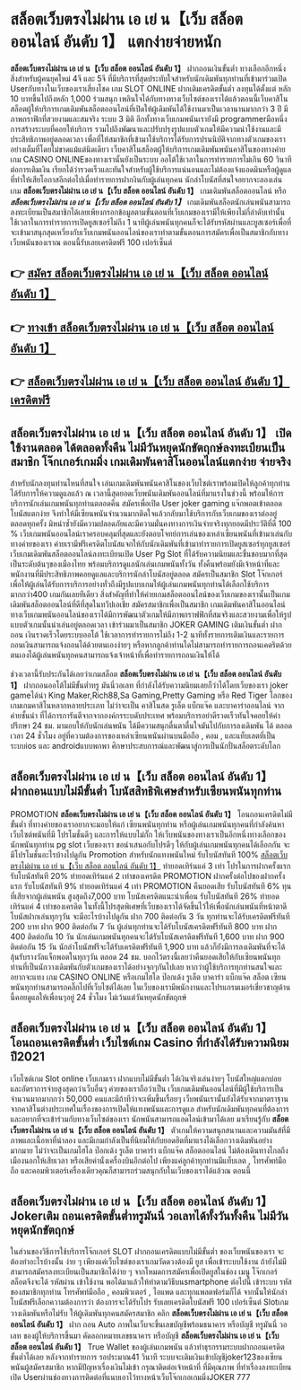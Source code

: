 # สล็อตเว็บตรงไม่ผ่าน เอ เย่ น【เว็บ สล็อต ออนไลน์ อันดับ 1】  แตกง่ายจ่ายหนัก

**สล็อตเว็บตรงไม่ผ่าน เอ เย่ น【เว็บ สล็อต ออนไลน์ อันดับ 1】** ฝากถอนเงินขั้นต่ำ  ทางเลือกอีกหนึ่งสิ่งสำหรับผู้คนยุคใหม่ 4จี และ 5จี ที่มีบริการที่สุดประทับใจสำหรับนักเดิมพันทุกท่านที่เข้ามาร่วมเปิด Userกับทางในเว็บของเราเสี่ยงโชค เกม SLOT ONLINE ฝากเติมเครดิตขั้นต่ำ ลงทุนได้ตั้งแต่ หลัก 10 บาทขึ้นไปถึงหลัก 1,000 ร่วมสนุก เพลินใจได้กับทางทางเว็บไซต์ของเราได้แล้วตอนนี้เว็บคาสิโนสล็อตผู้ให้บริการเกมเดิมพันสล็อตออนไลน์ที่เปิดให้ผู้เดิมพันได้ใช้งานมาเป็นเวลานานมากกว่า 3 ปี มีภาพกราฟิกที่สวยงามและสมจริง ระบบ 3 มิติ
อีกทั้งทางเว็บเกมพนันเรายังมี  programmerมือหนึ่งการสร้างระบบที่คอยให้บริการ  รวมไปถึงพัฒนาและปรับปรุงรูปแบบตัวเกมให้มีความน่าใช้งานและมีประสิทธิภาพอยู่ตลอดเวลา เพื่อที่ให้สมาชิกที่เข้ามาใช้บริการได้รับการปรนนิบัติจากทางตัวเกมของเราอย่างเต็มที่โดยไม่ขาดแม้แต่นิดเดียว เว็บคาสิโนสล็อตผู้ให้บริการเกมเดิมพันพนันคาสิโนของทางค่ายเกม CASINO ONLINEของทางเรานั้นยังเป็นระบบ ออโต้ใช้เวลาในการทำรายการไม่เกิน 60 วินาที ต่อการเติมเงิน เรียกได้ว่ารวดเร็วและทันใจสำหรับผู้ใช้บริการแน่นอนและไม่ต้องแจ้งแอดมินหรือผู้ดูแลที่ทำให้เสียโอกาสอีกต่อไปเมื่อทำรายการฝากงินกับผู้เล่นทุกคน
นักล่าโบนัสที่สนใจอยากจะลองเล่นเกม **สล็อตเว็บตรงไม่ผ่าน เอ เย่ น【เว็บ สล็อต ออนไลน์ อันดับ 1】** เกมเดิมพันสล็อตออนไลน์ หรือ ***สล็อตเว็บตรงไม่ผ่าน เอ เย่ น【เว็บ สล็อต ออนไลน์ อันดับ 1】*** เกมเดิมพันสล็อตนักเล่นพนันสามารถลงทะเบียนเป็นสมาชิกได้เลยเพียงกรอกข้อมูลตามขั้นตอนที่เว็บเกมของเรามีให้เพียงไม่กี่ลำดับเท่านั้น ใช้เวลาในการทำรายการเปิดยูสเซอร์ไม่ถึง 1 นาทีผู้เล่นพนันทุกคนก็จะได้รับรหัสผ่านและยูสเซอร์เพื่อที่จะเข้ามาสนุกสุดเหวี่ยงกับเว็บเกมพนันออนไลน์ของเราทำตามขั้นตอนการสมัครเพื่อเป็นสมาชิกกับทางเว็บพนันของเราณ ตอนนี้รับเลยเครดิตฟรี 100 เปอร์เซ็นต์

## 👉 [สมัคร สล็อตเว็บตรงไม่ผ่าน เอ เย่ น【เว็บ สล็อต ออนไลน์ อันดับ 1】](https://archa888.com/)
## 👉 [ทางเข้า สล็อตเว็บตรงไม่ผ่าน เอ เย่ น【เว็บ สล็อต ออนไลน์ อันดับ 1】](https://archa888.com/)
## 👉 [สล็อตเว็บตรงไม่ผ่าน เอ เย่ น【เว็บ สล็อต ออนไลน์ อันดับ 1】 เครดิตฟรี](https://archa888.com/)

## สล็อตเว็บตรงไม่ผ่าน เอ เย่ น【เว็บ สล็อต ออนไลน์ อันดับ 1】 เปิดใช้งานตลอด ได้ตลอดทั้งคืน ไม่มีวันหยุดนักขัตฤกษ์ลงทะเบียนเป็นสมาชิก โจ๊กเกอร์เกมมิ่ง เกมเดิมพันคาสิโนออนไลน์แตกง่าย จ่ายจริง

สำหรับนักลงทุนท่านไหนที่สนใจ เล่นเกมเดิมพันพนันคาสิโนของเว็บไซต์เราพร้อมเปิดให้ลูกค้าทุกท่านได้รับการให้ความดูแลแล้ว ณ เวลานี้สุดยอดเว็บพนันเดิมพันออนไลน์ที่มาแรงในช่วงนี้ พร้อมให้การบริการนักเล่นเกมพนันทุกท่านตลอดคืน สมัครเพื่อเปิด User joker gaming แจ๊กพอตเข้าตลอด โบนัสแตกง่าย จึงทำให้มีเซียนพนันจำนวนมากติดใจแล้วกลับมาใช้บริการกับเว็บเกมของเราต่ออยู่ตลอดทุกครั้ง มิหนำซ้ำยังมีความปลอดภัยและมีความมั่นคงทางการเงินจ่ายจริงทุกยอดมีประวัติที่ดี 100 % เว็บเกมพนันออนไลน์เราครอบคลุมที่สุดและยังตอบโจทย์การเล่นของเหล่าเซียนพนันที่เข้ามาเล่นกับทางค่ายของเรา
ค่ายเรามีฟรีเครดิตโบนัสแจกให้กับนักเดิมพันที่เข้ามาทำรายการเปิดยูสเซอร์ทุกยูสเซอร์ เว็บเกมเดิมพันสล็อตออนไลน์ลงทะเบียนเปิด User  Pg Slot ที่ได้รับความนิยมและชื่นชอบมากที่สุดเป็นระดับต้นๆของเมืองไทย พร้อมบริการดูแลนักเล่นเกมพนันทั้งวัน ทั้งคืนพร้อมยังมีเจ้าหน้าที่และพนักงานที่มีประสิทธิภาพคอยดูแลและบริการนักล่าโบนัสอยู่ตลอด สมัครเป็นสมาชิก Slot โจ๊กเกอร์ เพื่อให้ผู้เล่นได้รับการบริการอย่างทั่วถึงมีรูปแบบเกมให้ผู้เล่นเกมพนันทุกท่านได้เลือกใช้บริการมากกว่า400 เกมกันเลยทีเดียว
สิ่งสำคัญที่ทำให้ค่ายเกมสล็อตออนไลน์ของเว็บเกมของเรานั้นเป็นเกมเดิมพันสล็อตออนไลน์ที่ดีที่สุดในทวีปเอเชีย สมัครสมาชิกเพื่อเป็นสมาชิก  เกมเดิมพันคาสิโนออนไลน์ทางเว็บเกมพนันออนไลน์ของเราได้มีการพัฒนาตัวเกมให้มีภาพกราฟฟิกที่สมจริงและสวยงามเพื่อให้รูปแบบตัวเกมนั้นน่าเล่นอยู่ตลอดเวลา เข้าร่วมมาเป็นสมาชิก JOKER GAMING เติมเงินขั้นต่ำ ฝาก ถอน เงินรวดเร็วโดยระบบออโต้ ใช้เวลาการทำรายการไม่ถึง 1-2 นาทีทั้งรายการเติมเงินและรายการถอนเงินสามารถแจ้งถอนได้ด้วยตนเองง่ายๆ หรือหากลูกค้าท่านใดไม่สามารถทำรายการถอนเคดริตด้วยตนเองได้ผู้เล่นพนันทุกคนสามารถแจ้งเจ้าหน้าที่เพื่อทำรายการถอนเงินให้ได้

ช่วงเวลานี้รับประกันได้เลยว่าเกมสล็อต **สล็อตเว็บตรงไม่ผ่าน เอ เย่ น【เว็บ สล็อต ออนไลน์ อันดับ 1】** ฝากถอนออโต้ไม่มีขั้นต่ำทรู มันนี่วอเลท ที่กำลังได้รับความนิยมเลยก็ว่าได้โดยเว็บของเรา joker gameได้นำ  King Maker,Rich88,Sa Gaming,Pretty Gaming หรือ Red Tiger โลกของเกมเกมคาสิโนหลากหลายประเภท ไม่ว่าจะเป็น คาสิโนสด รูเล็ต แบ็กแจ๊ค และบาคาร่าออนไลน์ จากค่ายชั้นนำ ที่ได้การการันตีจากจากองค์กรระบดับประเทศ พร้อมบริการอย่าดีรวดเร็วทันใจคอยให้คำปรึกษา 24 ชม. มามอบให้กับนักเล่นพนัน ได้มีความสนุกตื่นตาตื่นใจมันไปกับการลงเดิมพัน ได้ ตลอดเวลา 24 ชั่วโมง อยู่ที่ความต้องการของเหล่าเซียนพนันผ่านบนมือถือ , คอม , และแท็บเลตที่เป็นระบบios และ androidแบบพกพา ศึกษาประสบการณ์และพัฒนาสู่การเป็นนักปั่นสล็อตระดับโลก

## สล็อตเว็บตรงไม่ผ่าน เอ เย่ น【เว็บ สล็อต ออนไลน์ อันดับ 1】 ฝากถอนแบบไม่มีขั้นต่ำ โบนัสสิทธิพิเศษสำหรับเซียนพนันทุกท่าน

 PROMOTION  **สล็อตเว็บตรงไม่ผ่าน เอ เย่ น【เว็บ สล็อต ออนไลน์ อันดับ 1】** โอนถอนเครดิตไม่มีขั้นต่ำ ที่ทางค่ายของเราอยากจะมอบให้แก่  เซียนพนันทุกท่าน หรือผู้เล่นเกมพนันทุกคนที่กำลังค้นหาเว็บไซต์พนันที่มี โปรโมชั่นดีๆ และการให้แบบไม่กั๊ก ให้เว็บพนันของทางเราเป็นอีกหนึ่งทางเลือกของนักพนันทุกท่าน pg slot เว็บของเรา ขอนำเสนอกับโปรดีๆ ให้กับผู้เล่นเกมพนันทุกคนได้เลือกกัน จะมีโปรโมชั่นอะไรบ้างไปดูกัน
 Promotion สำหรับนักแทงพนันใหม่ รับโบนัสทันที 100% [สล็อตเว็บตรงไม่ผ่าน เอ เย่ น【เว็บ สล็อต ออนไลน์ อันดับ 1】](https://archa888.com/) ทำยอดเทิร์นแค่ 3 เท่า
โปรในการฝากครั้งแรก รับโบนัสทันที 20% ทำยอดเทิร์นแค่ 2 เท่าของเครดิต
 PROMOTION ฝากครั้งต่อไปของฝากครั้งแรก รับโบนัสทันที 9% ทำยอดเทิร์นแค่ 4 เท่า
 PROMOTION คืนยอดเสีย รับโบนัสทันที 6% ทุนที่เสียจากผู้เล่นพนัน สูงสุดถึง7,000 บาท
โบนัสเครดิตแนะนำเพื่อน รับโบนัสทันที 26% ทำยอดเทิร์นแค่ 4 เท่าของเครดิต
ในทั้งนี้โปรสุดพิเศษที่เว็บของเราได้จัดขึ้นไว้ให้เพื่อนักเล่นพนันที่หน้าตาดี โบนัสฝากเล่นทุกๆวัน จะมีอะไรบ้างไปดูกัน
ฝาก 700 ติดต่อกัน 3 วัน ทุกท่านจะได้รับเครดิตฟรีทันที 200 บาท
ฝาก 900 ติดต่อกัน 7 วัน ผู้เล่นทุกท่านจะได้รับโบนัสเครดิตฟรีทันที 800 บาท
ฝาก 400 ติดต่อกัน 10 วัน นักเล่นเกมพนันทุกคนจะได้รับโบนัสเครดิตฟรีทันที 1,600 บาท
ฝาก 900 ติดต่อกัน 15 วัน นักล่าโบนัสฟรีจะได้รับเครดิตฟรีทันที 1,900 บาท
แล้วก็ยังมีการลงเดิมพันที่จะได้ลุ้นรับรางวัลแจ็กพอตในทุกๆวัน ตลอด 24 ชม. บอกไว้ตรงนี้เลยว่าคืนยอดเสียให้กับเซียนพนันทุกท่านที่เป็นนักวางเดิมพันกับตัวเกมของเราได้อย่างจุกๆกันไปเลย หากว่าผู้ใช้บริการทุกท่านสนใจและอยากจะแทง เกม CASINO ONLINE หรือเกมไฮโล ป๊อกเด้ง รูเล็ต บาคาร่า แบ็กแจ๊ค สล็อต เซียนพนันทุกท่านสามารถคลิ๊กไปที่เว็บไซต์ได้เลย ในเว็บของเรามีพนักงานและโปรแกรมเมอร์เชี่ยวชาญด้านนี้คอยดูแลให้เพื่อนๆอยู่ 24 ชั่วโมง ไม่เว้นแต่วันหยุดนักขัตฤกษ์

## สล็อตเว็บตรงไม่ผ่าน เอ เย่ น【เว็บ สล็อต ออนไลน์ อันดับ 1】 โอนถอนเครดิตขั้นต่ำ  เว็บไซต์เกม Casino ที่กำลังได้รับความนิยมปี2021

เว็บไซต์เกม Slot online เว็บเกมเรา ฝากแบบไม่มีขั้นต่ำ ได้เงินจริงเล่นง่ายๆ โบนัสใหญ่แตกบ่อยและอัตราการจ่ายสูงสุดกว่าเว็บอื่นๆ ค่ายของเราถือว่าเป็น เว็บเกมเดิมพันออนไลน์ที่มีผู้ใช้บริการเป็นจำนวนมากมากกว่า 50,000 คนและมีถ้าทีว่าจะเพิ่มขึ้นเรื่อยๆ เว็บพนันเรานั้นยังได้รับจากมาตราฐานจากคาสิโนต่างประเทศในเรื่องของการเปิดให้แทงพนันและการดูแล สำหรับนักเดิมพันทุกคนที่ต้องการและอยากที่จะเข้าร่วมกับทางเว็บไซต์ของเรา นักพนันสามารถแอดไลน์เข้ามาได้เลย
	มาเรียนรู้กับ **สล็อตเว็บตรงไม่ผ่าน เอ เย่ น【เว็บ สล็อต ออนไลน์ อันดับ 1】** ตัวเกมให้ความสนุกสนานและความมันส์ที่มีภาพและเนื้อหาที่น่าลอง และมีเกมกำลังเป็นที่นิยมให้กับยอดฮิตที่มาแรงได้เลือกวางเดิมพันอย่างมากมาย  ไม่ว่าจะเป็นเกมไฮโล ป๊อกเด้ง รูเล็ต บาคาร่า แบ็กแจ๊ค สล็อตออนไลน์ ไม่ต้องเดินทางไกลถึงเมืองนอกให้เสียเวลา หรือเสียค่านั่งเครื่องบินอีกต่อไป เพียงแค่ลูกค้าทุกท่านมีแท็บเลต , โทรศัพท์มือถือ และคอมพิวเตอร์เครื่องเดียวคุณก็สามารถร่วมสนุกกับในเว็บของเราได้แล้วณ ตอนนี้

## สล็อตเว็บตรงไม่ผ่าน เอ เย่ น【เว็บ สล็อต ออนไลน์ อันดับ 1】 Jokerเติม ถอนเครดิตขั้นต่ำทรูมันนี่ วอเลทได้ทั้งวันทั้งคืน ไม่มีวันหยุดนักขัตฤกษ์

ในส่วนของวิธีการใช้บริการโจ๊กเกอร์ SLOT ฝากถอนเครดิตแบบไม่มีขั้นต่ำ ของเว็บพนันของเรา จะต้องทำอะไรบ้างนั้น ง่าย ๆ เพียงแค่เว็บไซต์ของเราเกมวัดดวงต้องมี ยูส เพื่อเข้าระบบใช้งาน ถ้ายังไม่มีสามารถสมัครลงทะเบียนเป็นสมาชิกได้ง่าย ๆ จากโหมดการสมัครเพื่อเปิดยูสในช่อง เมนู โจ๊กเกอร์สล็อตจึงจะได้ รหัสผ่าน เข้าใช้งาน พอได้มาแล้วให้ทำตามวิธีบนsmartphone ต่อไปนี้
เข้าระบบ รหัส  ของสมาชิกทุกท่าน โทรศัพท์มือถือ , คอมพิวเตอร์ , ไอแพด และทุกแพลตฟอร์มก็ได้
จากนั้นให้นักล่าโบนัสฟรีเลือกความต้องการว่า ต้องการจะได้รับโปร รับเลยเครดิตโบนัสฟรี 100 เปอร์เซ็นต์  Slotเกมวางเดิมพันหรือไม่รับ
ให้ผู้เดิมพันทุกคนสมัครสมาชิก คลิก **สล็อตเว็บตรงไม่ผ่าน เอ เย่ น【เว็บ สล็อต ออนไลน์ อันดับ 1】** ฝาก ถอน Auto ภาพในเว็บจะขึ้นเลขบัญชีพร้อมธนาคาร หรือบัญชี ทรูมันนี่ วอเลท ของผู้ให้บริการขึ้นมา
คัดลอกหมายเลขธนาคาร หรือบัญชี **สล็อตเว็บตรงไม่ผ่าน เอ เย่ น【เว็บ สล็อต ออนไลน์ อันดับ 1】** True Wallet ของผู้เล่นเกมพนัน แล้วทำธุรกรรมระบบฝากถอนเครดิต ขั้นต่ำได้เลย
หลังจากทำรายการ รอประมาณ41 วินาที ระบบจะเติมเงินเข้าบัญชีjoker123ของเซียนพนันผู้สมัครสมาชิก
หากมีปัญหาเรื่องเงินไม่เข้า กรุณาติดต่อเจ้าหน้าที่ ที่มีคุณภาพ ที่ทำเรื่องลงทะเบียนเปิด Userผ่านช่องทางการติดต่อที่แนบเอาไว้ทางหน้าเว็บโจ๊กเกอเกมมิ่งJOKER 777


